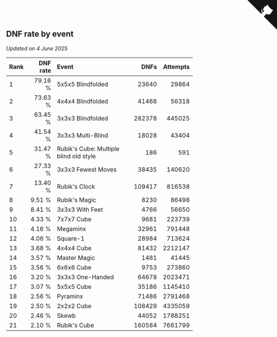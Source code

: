 ## DNF rate by event

*Updated on  4 June 2025*

| Rank | DNF rate | Event | DNFs | Attempts |
| :--- | ---: | :--- | ---: | ---: |
| 1 | 79.16 % | 5x5x5 Blindfolded | 23640 | 29864 |
| 2 | 73.63 % | 4x4x4 Blindfolded | 41468 | 56318 |
| 3 | 63.45 % | 3x3x3 Blindfolded | 282378 | 445025 |
| 4 | 41.54 % | 3x3x3 Multi-Blind | 18028 | 43404 |
| 5 | 31.47 % | Rubik's Cube: Multiple blind old style | 186 | 591 |
| 6 | 27.33 % | 3x3x3 Fewest Moves | 38435 | 140620 |
| 7 | 13.40 % | Rubik's Clock | 109417 | 816538 |
| 8 | 9.51 % | Rubik's Magic | 8230 | 86498 |
| 9 | 8.41 % | 3x3x3 With Feet | 4766 | 56650 |
| 10 | 4.33 % | 7x7x7 Cube | 9681 | 223739 |
| 11 | 4.16 % | Megaminx | 32961 | 791448 |
| 12 | 4.06 % | Square-1 | 28984 | 713624 |
| 13 | 3.68 % | 4x4x4 Cube | 81432 | 2212147 |
| 14 | 3.57 % | Master Magic | 1481 | 41445 |
| 15 | 3.56 % | 6x6x6 Cube | 9753 | 273860 |
| 16 | 3.20 % | 3x3x3 One-Handed | 64678 | 2023471 |
| 17 | 3.07 % | 5x5x5 Cube | 35186 | 1145410 |
| 18 | 2.56 % | Pyraminx | 71486 | 2791468 |
| 19 | 2.50 % | 2x2x2 Cube | 108429 | 4335059 |
| 20 | 2.46 % | Skewb | 44052 | 1788251 |
| 21 | 2.10 % | Rubik's Cube | 160584 | 7661799 |


<a href="https://github.com/JustinTimeCuber/wca_statistics" class="github-corner" aria-label="View source on Github"><svg width="80" height="80" viewBox="0 0 250 250" style="fill:#151513; color:#fff; position: absolute; top: 0; border: 0; right: 0;" aria-hidden="true"><path d="M0,0 L115,115 L130,115 L142,142 L250,250 L250,0 Z"></path><path d="M128.3,109.0 C113.8,99.7 119.0,89.6 119.0,89.6 C122.0,82.7 120.5,78.6 120.5,78.6 C119.2,72.0 123.4,76.3 123.4,76.3 C127.3,80.9 125.5,87.3 125.5,87.3 C122.9,97.6 130.6,101.9 134.4,103.2" fill="currentColor" style="transform-origin: 130px 106px;" class="octo-arm"></path><path d="M115.0,115.0 C114.9,115.1 118.7,116.5 119.8,115.4 L133.7,101.6 C136.9,99.2 139.9,98.4 142.2,98.6 C133.8,88.0 127.5,74.4 143.8,58.0 C148.5,53.4 154.0,51.2 159.7,51.0 C160.3,49.4 163.2,43.6 171.4,40.1 C171.4,40.1 176.1,42.5 178.8,56.2 C183.1,58.6 187.2,61.8 190.9,65.4 C194.5,69.0 197.7,73.2 200.1,77.6 C213.8,80.2 216.3,84.9 216.3,84.9 C212.7,93.1 206.9,96.0 205.4,96.6 C205.1,102.4 203.0,107.8 198.3,112.5 C181.9,128.9 168.3,122.5 157.7,114.1 C157.9,116.9 156.7,120.9 152.7,124.9 L141.0,136.5 C139.8,137.7 141.6,141.9 141.8,141.8 Z" fill="currentColor" class="octo-body"></path></svg></a><style>.github-corner:hover .octo-arm{animation:octocat-wave 560ms ease-in-out}@keyframes octocat-wave{0%,100%{transform:rotate(0)}20%,60%{transform:rotate(-25deg)}40%,80%{transform:rotate(10deg)}}@media (max-width:500px){.github-corner:hover .octo-arm{animation:none}.github-corner .octo-arm{animation:octocat-wave 560ms ease-in-out}}</style>
